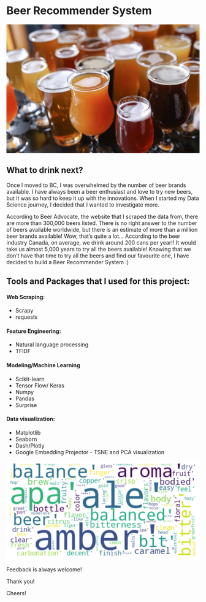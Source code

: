 # Beer Recommender System

![Test Image 2](beer_2.jpg)


## What to drink next?

Once I moved to BC, I was overwhelmed by the number of beer brands available. I have always been a beer enthusiast and love to try new beers, but it was so hard to keep it up with the innovations. When I started my Data Science journey, I decided that I wanted to investigate more.

According to Beer Advocate, the website that I scraped the data from, there are more than 300,000 beers listed.
There is no right answer to the number of beers available worldwide, but there is an estimate of more than a million beer brands available!
Wow, that’s quite a lot… According to the beer industry Canada, on average, we drink around 200 cans per year!! It would take us almost 5,000 years to try all the beers available!
Knowing that we don’t have that time to try all the beers and find our favourite one, I have decided to build a Beer Recommender System :)


## Tools and Packages that I used for this project:


#### Web Scraping:
* Scrapy
* requests

#### Feature Engineering:
* Natural language processing
* TFIDF

#### Modeling/Machine Learning

* Scikit-learn
* Tensor Flow/ Keras
* Numpy
* Pandas
* Surprise

#### Data visualization:
* Matplotlib
* Seaborn
* Dash/Plotly
* Google Embedding Projector - TSNE and PCA visualization


![Test Image 1](beer_image.png)


Feedback is always welcome!


Thank you!

Cheers!
